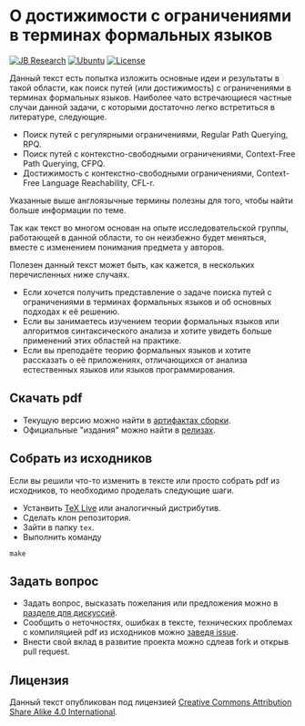 # О достижимости с ограничениями в терминах формальных языков

[![JB Research](https://jb.gg/badges/research-flat-square.svg)](https://research.jetbrains.org/)
[![Ubuntu](https://github.com/JetBrains-Research/FormalLanguageConstrainedReachability-LectureNotes/actions/workflows/main.yml/badge.svg?branch=main)](https://github.com/JetBrains-Research/FormalLanguageConstrainedReachability-LectureNotes/actions/workflows/main.yml)
[![License](https://img.shields.io/badge/license-CC--BY--SA--4.0-orange)](https://github.com/JetBrains-Research/FormalLanguageConstrainedReachability-LectureNotes/blob/master/LICENSE.txt)

Данный текст есть попытка изложить основные идеи и результаты в такой области, как поиск путей (или достижимость) с ограничениями в терминах формальных языков. Наиболее чато встречающиеся частные случаи данной задачи, с которыми достаточно легко встретиться в литературе, следующие.
- Поиск путей с регулярными ограничениями, Regular Path Querying, RPQ.
- Поиск путей с контекстно-свободными ограничениями, Context-Free Path Querying, CFPQ.
- Достижимость с контекстно-свободными ограничениями, Context-Free Language Reachability, CFL-r.

Указанные выше англоязычные термины полезны для того, чтобы найти больше информации по теме.

Так как текст во многом основан на опыте исследовательской группы, работающей в данной области, то он неизбежно будет меняться, вместе с изменением понимания предмета у авторов.

Полезен данный текст может быть, как кажется, в нескольких перечисленных ниже случаях.
- Если хочется получить представление о задаче поиска путей с ограничениями в терминах формальных языков и об основных подходах к её решению.
- Если вы занимаетесь изучением теории формальных языков или алгоритмов синтаксического анализа и хотите увидеть больше применений этих областей на практике.
- Если вы преподаёте теорию формальных языков и хотите рассказать о её приложениях, отличающихся от анализа естественных языков или языков программирования.

## Скачать pdf

* Текущую версию можно найти в [артифактах сборки](https://github.com/JetBrains-Research/FormalLanguageConstrainedReachability-LectureNotes/actions/runs/1004758399).
* Официальные "издания" можно найти в [релизах](https://github.com/JetBrains-Research/FormalLanguageConstrainedReachability-LectureNotes/releases).

## Собрать из исходников

Если вы решили что-то изменить в тексте или просто собрать pdf из исходников, то необходимо проделать следующие шаги.
- Устанвить [TeX Live](https://tug.org/texlive/) или аналогичный дистрибутив.
- Сделать клон репозитория.
- Зайти в папку ```tex```.
- Выполнить команду
```
make
```


## Задать вопрос

- Задать вопрос, высказать пожелания или предложения можно в [разделе для дискуссий](https://github.com/JetBrains-Research/FormalLanguageConstrainedReachability-LectureNotes/discussions).
- Сообщить о неточностях, ошибках в тексте, технических проблемах с компиляцией pdf из исходников можно [заведя issue](https://github.com/JetBrains-Research/FormalLanguageConstrainedReachability-LectureNotes/issues).
- Внести свой вклад в развитие проекта можно сдлеав fork и открыв pull request.

## Лицензия

Данный текст опубликован под лицензией [Creative Commons Attribution Share Alike 4.0 International](https://github.com/JetBrains-Research/FormalLanguageConstrainedReachability-LectureNotes/blob/main/LICENSE.txt).
